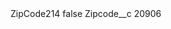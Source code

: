 <?xml version="1.0" encoding="UTF-8"?>
<CustomMetadata xmlns="http://soap.sforce.com/2006/04/metadata" xmlns:xsi="http://www.w3.org/2001/XMLSchema-instance" xmlns:xsd="http://www.w3.org/2001/XMLSchema">
    <label>ZipCode214</label>
    <protected>false</protected>
    <values>
        <field>Zipcode__c</field>
        <value xsi:type="xsd:string">20906</value>
    </values>
</CustomMetadata>
